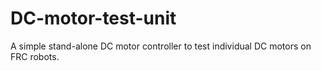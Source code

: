 # DC-motor-test-unit
A simple stand-alone DC motor controller to test individual DC motors on FRC robots.
